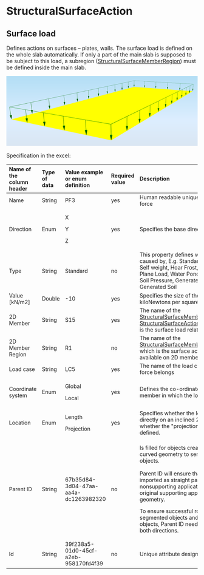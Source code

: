 # StructuralSurfaceAction

## Surface load

Defines actions on surfaces – plates, walls. The surface load is defined on the whole slab automatically. If only a part of the main slab is supposed to be subject to this load, a subregion \([StructuralSurfaceMemberRegion](../structural-analysis-elements/structuralsurfacememberregion.md#region-of-different-plate-thickness)\) must be defined inside the main slab.

![](../.gitbook/assets/35_structuralsurfaceaction.png)

Specification in the excel:

<table>
  <thead>
    <tr>
      <th style="text-align:left">Name of the column header</th>
      <th style="text-align:left">Type of data</th>
      <th style="text-align:left">Value example or enum definition</th>
      <th style="text-align:left">Required value</th>
      <th style="text-align:left">Description</th>
    </tr>
  </thead>
  <tbody>
    <tr>
      <td style="text-align:left">Name</td>
      <td style="text-align:left">String</td>
      <td style="text-align:left">PF3</td>
      <td style="text-align:left">yes</td>
      <td style="text-align:left">Human readable unique name of the force</td>
    </tr>
    <tr>
      <td style="text-align:left">Direction</td>
      <td style="text-align:left">Enum</td>
      <td style="text-align:left">
        <p>X</p>
        <p>Y</p>
        <p>Z</p>
      </td>
      <td style="text-align:left">yes</td>
      <td style="text-align:left">Specifies the base direction of the load</td>
    </tr>
    <tr>
      <td style="text-align:left">Type</td>
      <td style="text-align:left">String</td>
      <td style="text-align:left">Standard</td>
      <td style="text-align:left">no</td>
      <td style="text-align:left">This property defines what the load is caused by, E.g. Standard, Wind,
        Snow, Self weight, Hoar Frost, Predefined, Plane Load, Water Pond, Water
        Pressure, Soil Pressure, Generated Water, Generated Soil</td>
    </tr>
    <tr>
      <td style="text-align:left">Value [kN/m2]</td>
      <td style="text-align:left">Double</td>
      <td style="text-align:left">-10</td>
      <td style="text-align:left">yes</td>
      <td style="text-align:left">Specifies the size of the load in kiloNewtons per square meter.</td>
    </tr>
    <tr>
      <td style="text-align:left">2D Member</td>
      <td style="text-align:left">String</td>
      <td style="text-align:left">S15</td>
      <td style="text-align:left">yes</td>
      <td style="text-align:left">The name of the <a href="https://saf.guide/Content/A_Objects/8_StructuralSurfaceMember.htm">StructuralSurfaceMember</a> or
        <a
        href="https://saf.guide/Content/A_Objects/36_StructuralSurfaceActionDistribution.htm">StructuralSurfaceActionDistribution</a>which is the surface load related
          to.</td>
    </tr>
    <tr>
      <td style="text-align:left">2D Member Region</td>
      <td style="text-align:left">String</td>
      <td style="text-align:left">R1</td>
      <td style="text-align:left">no</td>
      <td style="text-align:left">The name of the <a href="https://saf.guide/Content/A_Objects/10_StructuralSurfaceMemberRegion.htm">StructuralSurfaceMemberRegion</a> to
        which is the surface action related if it is available on 2D member.</td>
    </tr>
    <tr>
      <td style="text-align:left">Load case</td>
      <td style="text-align:left">String</td>
      <td style="text-align:left">LC5</td>
      <td style="text-align:left">yes</td>
      <td style="text-align:left">The name of the load case to which the force belongs</td>
    </tr>
    <tr>
      <td style="text-align:left">Coordinate system</td>
      <td style="text-align:left">Enum</td>
      <td style="text-align:left">
        <p>Global</p>
        <p>Local</p>
      </td>
      <td style="text-align:left">yes</td>
      <td style="text-align:left">Defines the co-ordinate system of the member in which the load is applied</td>
    </tr>
    <tr>
      <td style="text-align:left">Location</td>
      <td style="text-align:left">Enum</td>
      <td style="text-align:left">
        <p>Length</p>
        <p>Projection</p>
      </td>
      <td style="text-align:left">yes</td>
      <td style="text-align:left">Specifies whether the load is &quot;put directly on an inclined 2D member&quot;
        or whether the &quot;projection on plan&quot; is defined.</td>
    </tr>
    <tr>
      <td style="text-align:left">Parent ID</td>
      <td style="text-align:left">String</td>
      <td style="text-align:left">67b35d84-3d04-47aa-aa4a-dc1263982320</td>
      <td style="text-align:left">no</td>
      <td style="text-align:left">
        <p>Is filled for objects created be dividing curved geometry to series of
          straight line objects.
          <br />
          <br />Parent ID will ensure that curved edge is imported as straight parts to
          nonsupporting application, and back to original supporting application
          as curved geometry.</p>
        <p>To ensure successful round trip of segmented objects and their related
          objects, Parent ID needs to be present in both directions.</p>
      </td>
    </tr>
    <tr>
      <td style="text-align:left">Id</td>
      <td style="text-align:left">String</td>
      <td style="text-align:left">39f238a5-01d0-45cf-a2eb-958170fd4f39</td>
      <td style="text-align:left">no</td>
      <td style="text-align:left">Unique attribute designation</td>
    </tr>
  </tbody>
</table>

